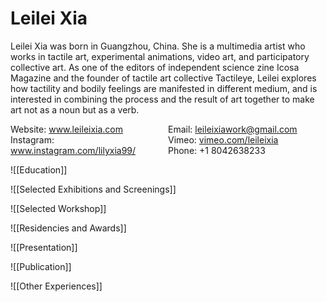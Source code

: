 # Leilei Xia
Leilei Xia was born in Guangzhou, China. She is a multimedia artist who works in tactile art, experimental animations, video art, and participatory collective art. As one of the editors of independent science zine Icosa Magazine and the founder of tactile art collective Tactileye, Leilei explores how tactility and bodily feelings are manifested in different medium, and is interested in combining the process and the result of art together to make art not as a noun but as a verb.

<div style='display: flex;'>
    <div style='flex: 0.5;'>
        Website: <a href="http://www.leileixia.com/">www.leileixia.com</a><br>
        Instagram: <a href="https://www.instagram.com/lilyxia99/">www.instagram.com/lilyxia99/</a>
    </div>
    <div style='flex: 0.5;'>
        Email: <a href="mailto:leileixiawork@gmail.com">leileixiawork@gmail.com</a><br>
        Vimeo: <a href="http://vimeo.com/leileixia">vimeo.com/leileixia</a><br>
        Phone: +1 8042638233
    </div>
</div>

![[Education]]

![[Selected Exhibitions and Screenings]]

![[Selected Workshop]]

![[Residencies and Awards]]

![[Presentation]]

![[Publication]]

![[Other Experiences]]
